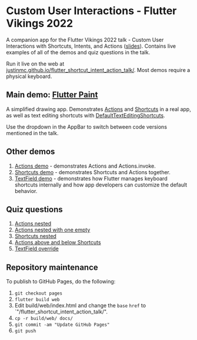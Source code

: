 # Custom User Interactions - Flutter Vikings 2022

A companion app for the Flutter Vikings 2022 talk - Custom User Interactions with Shortcuts, Intents, and Actions ([slides](https://docs.google.com/presentation/d/1hUsKF8Vly72-Phcn7L9ikjJlFYFLUirNt1oGWu_BBSU/edit#slide=id.g147a725c12b_0_20)). Contains live examples of all of the demos and quiz questions in the talk.

Run it live on the web at [justinmc.github.io/flutter_shortcut_intent_action_talk/](https://justinmc.github.io/flutter_shortcut_intent_action_talk/).  Most demos require a physical keyboard.

## Main demo: [Flutter Paint](https://github.com/justinmc/flutter_shortcut_intent_action_talk/tree/main/lib/paint_page)

A simplified drawing app.  Demonstrates [Actions](https://master-api.flutter.dev/flutter/widgets/Actions-class.html) and [Shortcuts](https://master-api.flutter.dev/flutter/widgets/Shortcuts-class.html) in a real app, as well as text editing shortcuts with [DefaultTextEditingShortcuts](https://github.com/flutter/flutter/blob/master/packages/flutter/lib/src/widgets/default_text_editing_shortcuts.dart).

Use the dropdown in the AppBar to switch between code versions mentioned in the talk.

## Other demos

  1. [Actions demo](https://github.com/justinmc/flutter_shortcut_intent_action_talk/tree/main/lib/actions_page) - demonstrates Actions and Actions.invoke.
  1. [Shortcuts demo](https://github.com/justinmc/flutter_shortcut_intent_action_talk/tree/main/lib/shortcuts_page) - demonstrates Shortcuts and Actions together.
  1. [TextField demo](https://github.com/justinmc/flutter_shortcut_intent_action_talk/tree/main/lib/text_field_page) - demonstrates how Flutter manages keyboard shortcuts internally and how app developers can customize the default behavior.

## Quiz questions

  1. [Actions nested](https://github.com/justinmc/flutter_shortcut_intent_action_talk/blob/main/lib/quiz_page/quiz_page_actions_nested.dart)
  1. [Actions nested with one empty](https://github.com/justinmc/flutter_shortcut_intent_action_talk/blob/main/lib/quiz_page/quiz_page_actions_nested_empty.dart)
  1. [Shortcuts nested](https://github.com/justinmc/flutter_shortcut_intent_action_talk/blob/main/lib/quiz_page/quiz_page_shortcuts_nested.dart)
  1. [Actions above and below Shortcuts](https://github.com/justinmc/flutter_shortcut_intent_action_talk/blob/main/lib/quiz_page/quiz_page_shortcuts_sandwiched.dart)
  1. [TextField override](https://github.com/justinmc/flutter_shortcut_intent_action_talk/blob/main/lib/quiz_page/quiz_page_text_field.dart)

## Repository maintenance
To publish to GitHub Pages, do the following:

  1. `git checkout pages`
  1. `flutter build web`
  1. Edit build/web/index.html and change the `base` `href` to `"/flutter_shortcut_intent_action_talk/".
  1. `cp -r build/web/ docs/`
  1. `git commit -am "Update GitHub Pages"`
  1. `git push`
